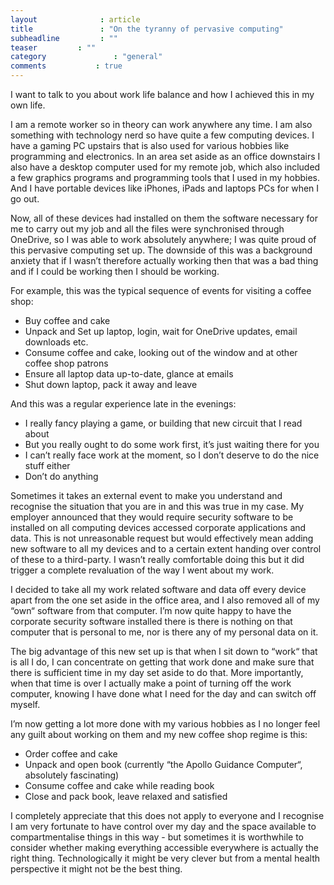 ```yaml
---
layout              : article
title               : "On the tyranny of pervasive computing"
subheadline         : ""
teaser         : ""
category               : "general"
comments           : true
---
```

I want to talk to you about work life balance and how I achieved this in my own life.

I am a remote worker so in theory can work anywhere any time. I am also something with technology nerd so have quite a few computing devices.  I have a gaming PC upstairs that is also used for various hobbies like programming and electronics. In an area set aside as an office downstairs I also have a desktop computer used for my remote job, which also included a few graphics programs and programming tools that I used in my hobbies. And I have portable devices like iPhones, iPads and laptops PCs for when I go out.

Now, all of these devices had installed on them the software necessary for me to carry out my job and all the files were synchronised through OneDrive, so I was able to work absolutely anywhere; I was quite proud of this pervasive computing set up. The downside of this was a background anxiety that if I wasn’t therefore actually working then that was a bad thing and if I could be working then I should be working.

For example, this was the typical sequence of events for visiting a coffee shop:

*   Buy coffee and cake
*   Unpack and Set up laptop, login, wait for OneDrive updates, email downloads etc.
*   Consume coffee and cake, looking out of the window and at other coffee shop patrons
*   Ensure all laptop data up-to-date, glance at emails
*   Shut down laptop, pack it away and leave

And this was a regular experience late in the evenings:

*   I really fancy playing a game, or building that new circuit that I read about
*   But you really ought to do some work first, it’s just waiting there for you
*   I can’t really face work at the moment, so I don’t deserve to do the nice stuff either
*   Don’t do anything

Sometimes it takes an external event to make you understand and recognise the situation that you are in and this was true in my case. My employer announced that they would require security software to be installed on all computing devices accessed corporate applications and data. This is not unreasonable request but would effectively mean adding new software to all my devices and to a certain extent handing over control of these to a third-party. I wasn’t really comfortable doing this but it did trigger a complete revaluation of the way I went about my work.

I decided to take all my work related software and data off every device apart from the one set aside in the office area, and I also removed all of my “own“ software from that computer. I’m now quite happy to have the corporate security software installed there is there is nothing on that computer that is personal to me, nor is there any of my personal data on it.

The big advantage of this new set up is that when I sit down to “work“ that is all I do, I can concentrate on getting that work done and make sure that there is sufficient time in my day set aside to do that. More importantly, when that time is over I actually make a point of turning off the work computer, knowing I have done what I need for the day and can switch off myself.

I’m now getting a lot more done with my various hobbies as I no longer feel any guilt about working on them and my new coffee shop regime is this:

*   Order coffee and cake
*   Unpack and open book (currently “the Apollo Guidance Computer“, absolutely fascinating)
*   Consume coffee and cake while reading book
*   Close and pack book, leave relaxed and satisfied

I completely appreciate that this does not apply to everyone and I recognise I am very fortunate to have control over my day and the space available to compartmentalise things in this way - but sometimes it is worthwhile to consider whether making everything accessible everywhere is actually the right thing. Technologically it might be very clever but from a mental health perspective it might not be the best thing.